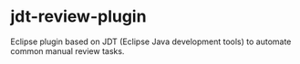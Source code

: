 # jdt-review-plugin

Eclipse plugin based on JDT (Eclipse Java development tools) to automate common manual review tasks.
